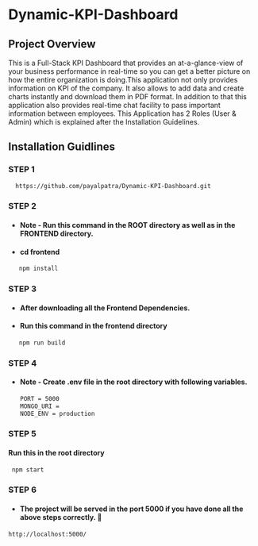# Dynamic-KPI-Dashboard
## Project Overview
This is a Full-Stack  KPI Dashboard that provides an at-a-glance-view of your business performance in real-time so you can get a better picture on how the entire 
organization is doing.This application not only provides information on KPI of the company. It also allows to add data and 
create charts instantly and download them in PDF format. In addition to that this application also provides real-time chat facility to pass important information between employees.
 This Application has 2 Roles (User & Admin) which is explained after the Installation Guidelines.
 
 ## Installation Guidlines
 
### STEP 1

```sh
  https://github.com/payalpatra/Dynamic-KPI-Dashboard.git
```

### STEP 2

- #### Note - Run this command in the ROOT directory as well as in the FRONTEND directory.
- #### cd frontend

```sh
   npm install
```

### STEP 3

- #### After downloading all the Frontend Dependencies.
- #### Run this command in the frontend directory

```sh
   npm run build
```

### STEP 4

- #### Note - Create .env file in the root directory with following variables.

  ```sh
  PORT = 5000
  MONGO_URI =
  NODE_ENV = production
  ```

### STEP 5

#### Run this in the root directory

```sh
 npm start
```

### STEP 6

- #### The project will be served in the port 5000 if you have done all the above steps correctly. 🥇

```sh
http://localhost:5000/
```

